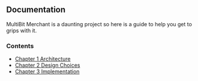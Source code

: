 ## Documentation

MultiBit Merchant is a daunting project so here is a guide to help you get to grips with it.

### Contents

* [Chapter 1 Architecture](1-Architecture.md)
* [Chapter 2 Design Choices](2-Design.md)
* [Chapter 3 Implementation](3-Implementation.md)
